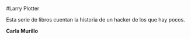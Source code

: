 #Larry Plotter

Esta serie de libros cuentan la historia de un hacker de los que hay pocos.

**Carla Murillo**